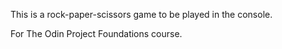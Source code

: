 This is a rock-paper-scissors game to be played in the console.

For The Odin Project Foundations course.